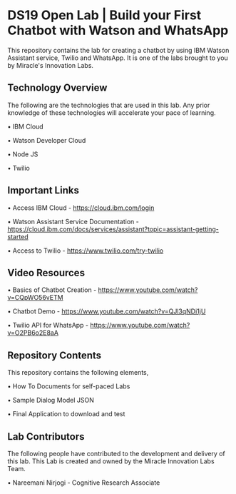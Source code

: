 # DS19 Open Lab | Build your First Chatbot with Watson and WhatsApp

This repository contains the lab for creating a chatbot by using IBM Watson Assistant service, Twilio and WhatsApp. It is one of the labs brought to you by Miracle's Innovation Labs.

## Technology Overview

The following are the technologies that are used in this lab. Any prior knowledge of these technologies will accelerate your pace of learning.

• IBM Cloud

• Watson Developer Cloud

• Node JS

• Twilio

## Important Links

• Access IBM Cloud - https://cloud.ibm.com/login

• Watson Assistant Service Documentation - https://cloud.ibm.com/docs/services/assistant?topic=assistant-getting-started

• Access to Twilio - https://www.twilio.com/try-twilio

## Video Resources

• Basics of Chatbot Creation - https://www.youtube.com/watch?v=CQpWO56vETM

• Chatbot Demo - https://www.youtube.com/watch?v=QJl3qNDi1jU

• Twilio API for WhatsApp - https://www.youtube.com/watch?v=O2PB6o2E8aA

## Repository Contents

This repository contains the following elements,

• How To Documents for self-paced Labs

• Sample Dialog Model JSON

• Final Application to download and test

## Lab Contributors

The following people have contributed to the development and delivery of this lab. This Lab is created and owned by the Miracle Innovation Labs Team.

• Nareemani Nirjogi - Cognitive Research Associate
